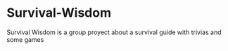 # Survival-Wisdom
Survival Wisdom is a group proyect about a survival guide with trivias and some games
